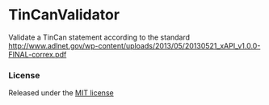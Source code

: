 TinCanValidator
===============

Validate a TinCan statement according to the standard http://www.adlnet.gov/wp-content/uploads/2013/05/20130521_xAPI_v1.0.0-FINAL-correx.pdf

### License

Released under the [MIT license](http://opensource.org/licenses/MIT)
